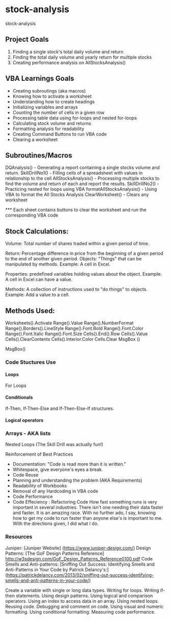 # stock-analysis
stock-analysis

## Project Goals

1) Finding a single stock's total daily volume and return
2) Finding the total daily volume and yearly return for multiple stocks
3) Creating performance analysis on AllStocksAnalysis()


## VBA Learnings Goals

- Creating subroutings (aka macros)
- Knowing how to activate a worksheet
- Understanding how to create headings
- Initializing variables and arrays
- Counting the number of cells in a given row
- Processing table data using for-loops and nested for-loops
- Calculating stock volume and returns
- Formatting analysis for readability
- Creating Command Buttons to run VBA code
- Clearing a worksheet

## Subroutines/Macros 
DQAnalysis() - Generating a report containing a single stocks volume and return.
SkillDrillNo1() - Filling cells of a spreadsheet with values in relationship to the cell
AllStocksAnalysis() - Processing multiple stocks to find the volume and return of each and report the results.
SkillDrillNo2() - Practicing nested for loops using VBA
formatAllStocksAnalysis() - Using VBA to format the All Stocks Analysis
ClearWorksheet() - Clears any worksheet

*** Each sheet contains buttons to clear the worksheet and run the corresponding VBA code

## Stock Calculations: 
Volume: Total number of shares traded within a given period of time.

Return: Percentage difference in price from the beginning of a given
        period to the end of another given period.
Objects: "Things" that can be manipulated by methods.
Example: A cell in Excel.

Properties: predefined variables holding values about the object.
Example: A cell in Excel can have a value. 

Methods: A collection of instructions used to "do things" to objects.
Example: Add a value to a cell.


## Methods Used: 
Worksheets().Activate
Range().Value
Range().NumberFormat
Range().Borders().LineStyle
Range().Font.Bold
Range().Font.Color
Range().Font.Italic
Range().Font.Size
Cells().End().Row
Cells().Value
Cells().ClearContents
Cells().Interior.Color
Cells.Clear
MsgBox ()

MsgBox()

### Code Stuctures Use
#### Loops
For Loops
  
#### Conditionals
If-Then, If-Then-Else and If-Then-Else-If structures.

#### Logical operators

### Arrays - AKA lists
Nested Loops (The Skill Drill was actually fun!)

Reinforcement of Best Practices
- Documentation: "Code is read more than it is written."
- Whitespace, give everyone's eyes a break.
- Code Reuse
- Planning and understanding the problem (AKA Requirements)
- Readability of Workbooks
- Removal of any Hardcoding in VBA code
- Code Performance
- Code Effeciency : Refactoring Code 
How fast something runs is very important in several industries. 
There isn't one needing their data faster and faster. 
It is an amazing race. With no further ado, I say, knowing how
to get my code to run faster than anyone else's is important to me. 
With the directions given, I did what I do.  


### Resources

Juniper: [Juniper Website] (https://www.juniper-design.com/)
Design Patterns: [The GoF Design Patterns Reference] http://w3sdesign.com/GoF_Design_Patterns_Reference0100.pdf
Code Smells and Anti-patterns: [Sniffing Out Success: Identifying Smells and Anti-Patterns in Your Code by Patrick Delancy's:] (https://patrickdelancy.com/2013/02/sniffing-out-success-identifying-smells-and-anti-patterns-in-your-code/)

Create a variable with single or long data types.
Writing for loops.
Writing if-then statements.
Using design patterns.
Using logical and comparison operators.
Using an index to access data in an array.
Using nested loops.
Reusing code.
Debugging and comment on code.
Using visual and numeric formatting.
Using conditional formatting.
Measuring code performance.

